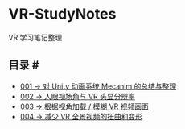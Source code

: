 # VR-StudyNotes
VR 学习笔记整理

## 目录 # #

- [001 → 对 Unity 动画系统 Mecanim 的总结与整理](https://github.com/Isayes/VR-StudyNotes/blob/master/001.md)
- [002 → 人眼视场角与 VR 头显分辨率](https://github.com/Isayes/VR-StudyNotes/blob/master/002.md)
- [003 → 根据视角加载 / 模糊 VR 视频画面](https://github.com/Isayes/VR-StudyNotes/blob/master/003.md)
- [004 → 减少 VR 全景视频的扭曲和变形](https://github.com/Isayes/VR-StudyNotes/blob/master/004.md)

